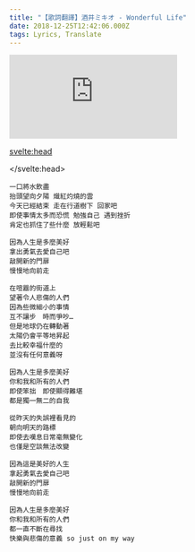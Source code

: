 ```yaml
---
title: "【歌詞翻譯】酒井ミキオ - Wonderful Life"
date: 2018-12-25T12:42:06.000Z
tags: Lyrics, Translate
---
```


<iframe id="video" title="酒井ミキオ - Wonderful Life" src="https://www.youtube.com/embed/Pj-iPkgTzoE" frameborder="0" allow="accelerometer; autoplay; clipboard-write; encrypted-media; gyroscope; picture-in-picture" allowfullscreen></iframe>

<svelte:head>
  <script src="../subtitle/youtube.external.subtitle.min.js"></script>
  <script src="../subtitle/subtitles.parser.js"></script>
</svelte:head>

<script>
  import { onMount } from 'svelte';
  let subfile = '../subtitle/sakai-mikio-wonderful-life.srt'
  onMount(() => {
    var loadSRT = function(url, callback) {
      var httpRequest = new XMLHttpRequest();
      httpRequest.onreadystatechange = function() {
        if (httpRequest.readyState === XMLHttpRequest.DONE) {
          var subtitles = parser.fromSrt(httpRequest.responseText, true);
          for (var i in subtitles) {
            subtitles[i] = {
              start : (subtitles[i].startTime / 1000),
              end   : (subtitles[i].endTime / 1000),
              text  : subtitles[i].text
            };
          }
          callback(subtitles);
        }
      };
      httpRequest.open('GET', url, true);
      httpRequest.send(null);
    };
    loadSRT(subfile, function(subtitles) {
      var youtubeExternalSubtitle = new YoutubeExternalSubtitle.Subtitle(document.getElementById('video'), subtitles);
    });
  })
</script>

```
一口將水飲盡
抬頭望向夕陽 熾紅灼燒的雲
今天已經結束 走在行道樹下 回家吧
即使事情太多而恐慌 勉強自己 遇到挫折
肯定也抓住了些什麼 放輕鬆吧

因為人生是多麼美好
拿出勇氣去愛自己吧
敲開新的門扉
慢慢地向前走

在喧囂的街道上
望著令人悲傷的人們
因為些微細小的事情
互不讓步　時而爭吵…
但是地球仍在轉動著
太陽仍會平等地昇起
去比較幸福什麼的
並沒有任何意義呀

因為人生是多麼美好
你和我和所有的人們
即使笨拙　即使顯得難堪
都是獨一無二的自我

從昨天的失誤裡看見的
朝向明天的路標
即使去嘆息日常毫無變化
也僅是空談無法改變

因為這是美好的人生
拿起勇氣去愛自己吧
敲開新的門扉
慢慢地向前走

因為人生是多麼美好
你和我和所有的人們
都一直不斷在尋找
快樂與悲傷的意義 so just on my way
```